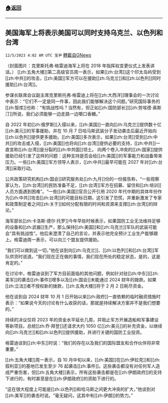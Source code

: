 ###  [:house:返回](README.md)
---


## 美国海军上将表示美国可以同时支持乌克兰、以色列和台湾
`12/5/2023 4:02 AM UTC 宝尹` [轉載自GNews](https://gnews.org/articles/2072003)

（封面图片：克里斯托弗·格雷迪海军上将在 2018 年指挥权变更仪式上发表讲话。）
[[zh:五角大楼]]第二高级官员周一表示，如果[[zh:台湾]]这个印太岛屿受到[[zh:中共]]的攻击，[[zh:美国]]军方可以在援助[[zh:乌克兰]]和[[zh:以色列]]同时援助[[zh:台湾]]。

参谋长联席会议副主席克里斯托弗·格雷迪上将在[[zh:大西洋]]理事会的一次讨论中表示：“它们不一定是同一件事，因此我们能够解决这个问题。”研究国际事务的[[zh:智库]]也称：“有挑战性吗？当然有，但正如[[zh:国防部长]][[zh:劳埃德·奥斯汀]]所说，我们必须能够一边走路一边嚼口香糖。”

自 2022 年初[[zh:俄罗斯]]入侵以来，[[zh:美国]]一直向[[zh:乌克兰]]提供数十亿[[zh:美元]]的军事援助，并在 10 月 7 日哈马斯武装分子发动袭击后最近开始向[[zh:以色列]]提供更多援助。[[zh:美国]]多次表示，如果[[zh:台湾]]受到[[zh:中共]]的攻击或入侵，[[zh:美国]]也将向[[zh:台湾]]提供必要的支持，[[zh:中共]]一直宣称[[zh:台湾]]是分裂的[[zh:中共国]]领土。
向两个卷入冲突的[[zh:国家]]提供援助已经引发了这样的问题：这种支持是否会给[[zh:美国]]的军事能力和战备带来压力。一些[[zh:美国]]军方领导人表示，[[zh:中共]]最早可能在 2027 年对[[zh:台湾]]采取行动。

公共政策研究机构[[zh:国会]]研究服务处[[zh:九月]]份的一份报告称，“一些观察家认为，[[zh:台湾]]的民防准备不足，[[zh:台湾]]军方在招募、留住和[[zh:培训]]人员方面遇到困难”。“一些[[zh:美国]]官员公开引用 2020 年代中期的具体年份作为[[zh:中共]]攻击[[zh:台湾]]的可能目标日期，这引发了恐慌，并重新激发了专家和政策制定者之间[[zh:关于]]如何分配有限的时间和资源来支撑[[zh:台湾]]的辩论。”

海军部长[[zh:卡洛斯·德尔·托罗]]今年早些时候表示，如果国防工业无法维持足够的设备和[[zh:武器]]生产，那么保持[[zh:美国]]和[[zh:乌克兰]]军队的武装可能会“具有挑战性”。他后来澄清了自己的言论，并表示他完全预计工业生产能够跟上。格雷迪周一表示，可以向三个盟友提供援助。

“我们可以做到这一切，”他在谈到向[[zh:乌克兰]]、[[zh:以色列]]和[[zh:台湾]]军队供货时说道。“我们现在正在做的事情，我们现在所处的稳定状态，是的，这是肯定的。”

在讨论中，格雷迪谈到了军方目前面临的其他问题，例如针对驻[[zh:中东]][[zh:美军]]的袭击[[zh:事件]]增多以及[[zh:国会]]未能通过 2024 财年的拨款。如果[[zh:立法]]者不授权新的拨款，[[zh:五角大楼]]将于 2 月 2 日耗尽资金。

他在谈到自 2024 财年 10 月 1 日开始以来[[zh:政府]]一直依赖的临时融资措施时表示：“如果说今天的讨论有什么收获的话，那就是持续解决方案并不是我们想要的。”

持续的决议仅将 2023 年的资金水平延长几周，并阻止军方开展造船和军事建设等新项目。总统[[zh:乔·拜登]]还请求大约 1050 亿[[zh:美元]]的补充资金，以继续向[[zh:乌克兰]]和[[zh:以色列]]提供援助，并进行关键的国防工业投资。

格雷迪谈到[[zh:中东]]时说：“我们的存在以及我们的国际盟友和合作伙伴将非常重要。” 

[[zh:五角大楼]]周一表示，自 10 月中旬以来，[[zh:美国]]在[[zh:伊拉克]]和[[zh:叙利亚]]的基地已发生至少 76 起袭击[[zh:事件]]。这些袭击都没有对任何军人造成严重伤害，但[[zh:五角大楼]]表示，所有这些袭击都是在[[zh:伊朗政府]]的支持下进行的，有时甚至是在[[zh:伊朗政府]]的资助下进行的。

“这在很大程度上可能是[[zh:以色列]]和哈马斯之间更大冲突的扩大，”他谈到对[[zh:美军]]的袭击时说。“毫无疑问，这其中有[[zh:伊朗]]的势力。”





